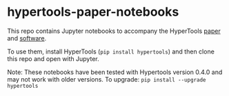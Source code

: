 # hypertools-paper-notebooks
This repo contains Jupyter notebooks to accompany the HyperTools [paper](https://github.com/ContextLab/hypertools-paper/blob/master/HeusEtal17.pdf) and [software](https://github.com/ContextLab/hypertools).

To use them, install HyperTools (`pip install hypertools`) and then clone this repo and open with Jupyter.

Note: These notebooks have been tested with Hypertools version 0.4.0 and may not work with older versions.  To upgrade: `pip install --upgrade hypertools`

<!-- You can also check them out with binder:

[![Binder](http://mybinder.org/badge.svg)](http://mybinder.org:/repo/contextlab/hypertools-paper-notebooks) -->
